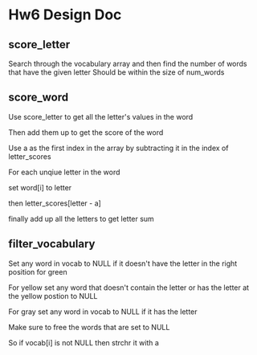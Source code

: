 # Hw6 Design Doc

## score_letter

Search through the vocabulary array and then find the number of words that have the given letter
Should be within the size of num_words

## score_word

Use score_letter to get all the letter's values in the word 

Then add them up to get the score of the word

Use a as the first index in the array by subtracting it in the index of letter_scores

For each unqiue letter in the word

set word[i] to letter

then letter_scores[letter - a]

finally add up all the letters to get letter sum

## filter_vocabulary

Set any word in vocab to NULL if it doesn't have the letter in the right position for green

For yellow set any word that doesn't contain the letter or has the letter at the yellow postion to NULL

For gray set any word in vocab to NULL if it has the letter

Make sure to free the words that are set to NULL

So if vocab[i] is not NULL then strchr it with a
